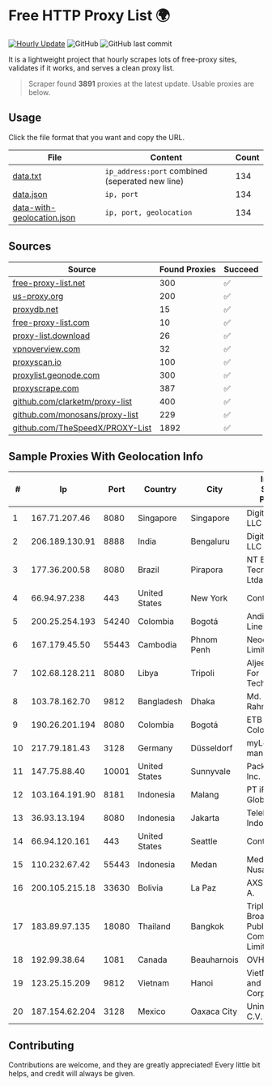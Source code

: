 
# Free HTTP Proxy List 🌍

[![Hourly Update](https://github.com/mertguvencli/http-proxy-list/actions/workflows/main.yml/badge.svg?branch=main)](https://github.com/mertguvencli/http-proxy-list/actions/workflows/main.yml)
![GitHub](https://img.shields.io/github/license/mertguvencli/http-proxy-list)
![GitHub last commit](https://img.shields.io/github/last-commit/mertguvencli/http-proxy-list)

It is a lightweight project that hourly scrapes lots of free-proxy sites, validates if it works, and serves a clean proxy list.


> Scraper found **3891** proxies at the latest update. Usable proxies are below.

## Usage

Click the file format that you want and copy the URL.


|File|Content|Count|
|----|-------|-----|
|[data.txt](https://raw.githubusercontent.com/mertguvencli/http-proxy-list/main/proxy-list/data.txt)|`ip_address:port` combined (seperated new line)|134|
|[data.json](https://raw.githubusercontent.com/mertguvencli/http-proxy-list/main/proxy-list/data.json)|`ip, port`|134|
|[data-with-geolocation.json](https://raw.githubusercontent.com/mertguvencli/http-proxy-list/main/proxy-list/data-with-geolocation.json)|`ip, port, geolocation`|134|

## Sources

|Source|Found Proxies|Succeed|
|------|-------------|-------|
|[free-proxy-list.net](https://free-proxy-list.net)|300|✅|
|[us-proxy.org](https://www.us-proxy.org)|200|✅|
|[proxydb.net](http://proxydb.net)|15|✅|
|[free-proxy-list.com](https://free-proxy-list.com/?page=&port=&type%5B%5D=http&type%5B%5D=https&up_time=0&search=Search)|10|✅|
|[proxy-list.download](https://www.proxy-list.download/HTTP)|26|✅|
|[vpnoverview.com](https://vpnoverview.com/privacy/anonymous-browsing/free-proxy-servers)|32|✅|
|[proxyscan.io](https://www.proxyscan.io)|100|✅|
|[proxylist.geonode.com](https://proxylist.geonode.com/api/proxy-list?limit=300&page=1&sort_by=lastChecked&sort_type=desc&protocols=http,https)|300|✅|
|[proxyscrape.com](https://api.proxyscrape.com/v2/?request=displayproxies&protocol=http&timeout=10000&country=all&ssl=all&anonymity=all)|387|✅|
|[github.com/clarketm/proxy-list](https://raw.githubusercontent.com/clarketm/proxy-list/master/proxy-list-raw.txt)|400|✅|
|[github.com/monosans/proxy-list](https://raw.githubusercontent.com/monosans/proxy-list/main/proxies/http.txt)|229|✅|
|[github.com/TheSpeedX/PROXY-List](https://raw.githubusercontent.com/TheSpeedX/PROXY-List/master/http.txt)|1892|✅|


## Sample Proxies With Geolocation Info

|#|Ip|Port|Country|City|Internet Service Provider|
|-|--|----|-------|----|-------------------------|
|1|167.71.207.46|8080|Singapore|Singapore|DigitalOcean, LLC|
|2|206.189.130.91|8888|India|Bengaluru|DigitalOcean, LLC|
|3|177.36.200.58|8080|Brazil|Pirapora|NT Brasil Tecnologia Ltda. ME|
|4|66.94.97.238|443|United States|New York|Contabo Inc.|
|5|200.25.254.193|54240|Colombia|Bogotá|Andinet ON Line|
|6|167.179.45.50|55443|Cambodia|Phnom Penh|NeocomISP Limited|
|7|102.68.128.211|8080|Libya|Tripoli|Aljeel Aljadeed For Technology|
|8|103.78.162.70|9812|Bangladesh|Dhaka|Md. Mosihur Rahman|
|9|190.26.201.194|8080|Colombia|Bogotá|ETB - Colombia|
|10|217.79.181.43|3128|Germany|Düsseldorf|myLoc managed IT AG|
|11|147.75.88.40|10001|United States|Sunnyvale|Packet Host, Inc.|
|12|103.164.191.90|8181|Indonesia|Malang|PT iForte Global Internet|
|13|36.93.13.194|8080|Indonesia|Jakarta|Telekomunikasi Indonesia|
|14|66.94.120.161|443|United States|Seattle|Contabo Inc.|
|15|110.232.67.42|55443|Indonesia|Medan|Media Antar Nusa PT.|
|16|200.105.215.18|33630|Bolivia|La Paz|AXS Bolivia S. A.|
|17|183.89.97.135|18080|Thailand|Bangkok|Triple T Broadband Public Company Limited|
|18|192.99.38.64|1081|Canada|Beauharnois|OVH SAS|
|19|123.25.15.209|9812|Vietnam|Hanoi|VietNam Post and Telecom Corporation|
|20|187.154.62.204|3128|Mexico|Oaxaca City|Uninet S.A. de C.V.|



## Contributing

Contributions are welcome, and they are greatly appreciated! Every
little bit helps, and credit will always be given.

